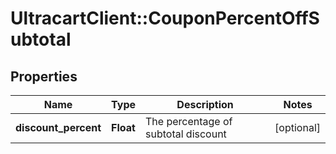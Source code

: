 # UltracartClient::CouponPercentOffSubtotal

## Properties
Name | Type | Description | Notes
------------ | ------------- | ------------- | -------------
**discount_percent** | **Float** | The percentage of subtotal discount | [optional] 


